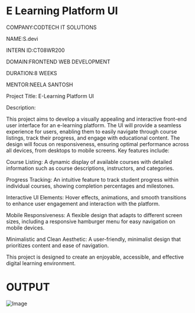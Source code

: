 # E Learning Platform UI

COMPANY:CODTECH IT SOLUTIONS

NAME:S.devi

INTERN ID:CT08WR200

DOMAIN:FRONTEND WEB DEVELOPMENT

DURATION:8 WEEKS

MENTOR:NEELA SANTOSH

Project Title:  E-Learning Platform UI

Description:

This project aims to develop a visually appealing and interactive front-end user interface for an e-learning platform. The UI will provide a seamless experience for users, enabling them to easily navigate through course listings, track their progress, and engage with educational content. The design will focus on responsiveness, ensuring optimal performance across all devices, from desktops to mobile screens. Key features include:

Course Listing: A dynamic display of available courses with detailed information such as course descriptions, instructors, and categories.

Progress Tracking: An intuitive feature to track student progress within individual courses, showing completion percentages and milestones.

Interactive UI Elements: Hover effects, animations, and smooth transitions to enhance user engagement and interaction with the platform.

Mobile Responsiveness: A flexible design that adapts to different screen sizes, including a responsive hamburger menu for easy navigation on mobile devices.

Minimalistic and Clean Aesthetic: A user-friendly, minimalist design that prioritizes content and ease of navigation.

This project is designed to create an enjoyable, accessible, and effective digital learning environment.

# OUTPUT

![Image](https://github.com/user-attachments/assets/71d41416-2b9c-453c-a998-d4a79d16f39d)





